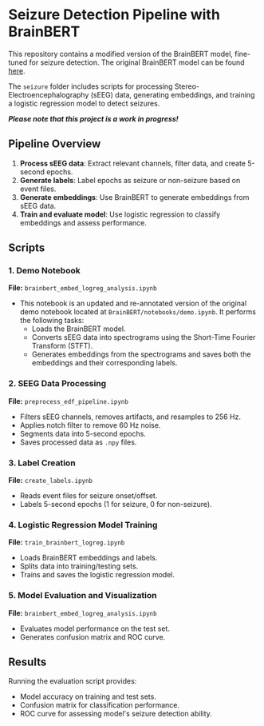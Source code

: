 # Seizure Detection Pipeline with BrainBERT

This repository contains a modified version of the BrainBERT model, fine-tuned for seizure detection. The original BrainBERT model can be found [here](https://github.com/czlwang/BrainBERT).

The `seizure` folder includes scripts for processing Stereo-Electroencephalography (sEEG) data, generating embeddings, and training a logistic regression model to detect seizures.

***Please note that this project is a work in progress!***

## Pipeline Overview

1. **Process sEEG data**: Extract relevant channels, filter data, and create 5-second epochs.
2. **Generate labels**: Label epochs as seizure or non-seizure based on event files.
3. **Generate embeddings**: Use BrainBERT to generate embeddings from sEEG data.
4. **Train and evaluate model**: Use logistic regression to classify embeddings and assess performance.

## Scripts

### 1. Demo Notebook
**File:** `brainbert_embed_logreg_analysis.ipynb`

- This notebook is an updated and re-annotated version of the original demo notebook located at `BrainBERT/notebooks/demo.ipynb`. It performs the following tasks:
  - Loads the BrainBERT model.
  - Converts sEEG data into spectrograms using the Short-Time Fourier Transform (STFT).
  - Generates embeddings from the spectrograms and saves both the embeddings and their corresponding labels.

### 2. SEEG Data Processing
**File:** `preprocess_edf_pipeline.ipynb`

- Filters sEEG channels, removes artifacts, and resamples to 256 Hz.
- Applies notch filter to remove 60 Hz noise.
- Segments data into 5-second epochs.
- Saves processed data as `.npy` files.

### 3. Label Creation
**File:** `create_labels.ipynb`

- Reads event files for seizure onset/offset.
- Labels 5-second epochs (1 for seizure, 0 for non-seizure).

### 4. Logistic Regression Model Training
**File:** `train_brainbert_logreg.ipynb`

- Loads BrainBERT embeddings and labels.
- Splits data into training/testing sets.
- Trains and saves the logistic regression model.

### 5. Model Evaluation and Visualization
**File:** `brainbert_embed_logreg_analysis.ipynb`

- Evaluates model performance on the test set.
- Generates confusion matrix and ROC curve.

## Results

Running the evaluation script provides:

- Model accuracy on training and test sets.
- Confusion matrix for classification performance.
- ROC curve for assessing model's seizure detection ability.
